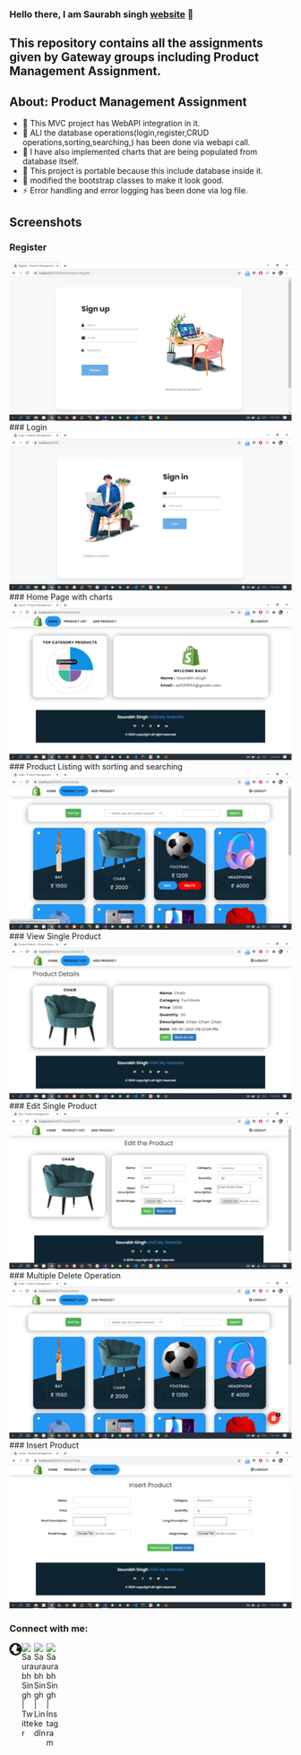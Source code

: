 ### Hello there, I am Saurabh singh [website] 👋
## This repository contains all the assignments given by Gateway groups including Product Management Assignment.
## About: Product Management Assignment
- 🔭 This MVC project has WebAPI integration in it.
- 🌱 ALl the database operations(login,register,CRUD operations,sorting,searching,) has been done via webapi call.
- 🔭 I have also implemented charts that are being populated from database itself.
- 👯 This project is portable because this include database inside it.
- 🥅 modified the bootstrap classes to make it look good.
- ⚡ Error handling and error logging has been done via log file.

## Screenshots
### Register
<div>
    <img src="/Product Management Assignment/ProductManagementMVC/ScreenShots/register.png"/> 
</div>
### Login
<div>
    <img src="/Product Management Assignment/ProductManagementMVC/ScreenShots/login.png"/> 
</div>
### Home Page with charts
<div>
    <img src="/Product Management Assignment/ProductManagementMVC/ScreenShots/homePage.png"/> 
</div>
### Product Listing with sorting and searching
<div>
    <img src="/Product Management Assignment/ProductManagementMVC/ScreenShots/productListing.png"/> 
</div>
### View Single Product
<div>
    <img src="/Product Management Assignment/ProductManagementMVC/ScreenShots/ViewProduct.png"/> 
</div>
### Edit Single Product
<div>
    <img src="/Product Management Assignment/ProductManagementMVC/ScreenShots/EditProduct.png"/> 
</div>
### Multiple Delete Operation
<div>
    <img src="/Product Management Assignment/ProductManagementMVC/ScreenShots/Multidelete.png"/> 
</div>
### Insert Product
<div>
    <img src="/Product Management Assignment/ProductManagementMVC/ScreenShots/InsertProduct.png"/> 
</div>


### Connect with me:

[<img align="left" alt="developersaurabh.ml" width="22px" src="https://raw.githubusercontent.com/iconic/open-iconic/master/svg/globe.svg" />][website]
[<img align="left" alt="Saurabh Singh | Twitter" width="22px" src="https://cdn.jsdelivr.net/npm/simple-icons@v3/icons/twitter.svg" />][twitter]
[<img align="left" alt="Saurabh Singh | LinkedIn" width="22px" src="https://cdn.jsdelivr.net/npm/simple-icons@v3/icons/linkedin.svg" />][linkedin]
[<img align="left" alt="Saurabh Singh | Instagram" width="22px" src="https://cdn.jsdelivr.net/npm/simple-icons@v3/icons/instagram.svg" />][instagram]

<br />

[website]: https://developersaurabh.ml
[twitter]: https://twitter.com/Saurabh89157654
[instagram]: https://instagram.com/damn_rajput/
[linkedin]: https://linkedin.com/in/saurabh-singh-42a727148/
